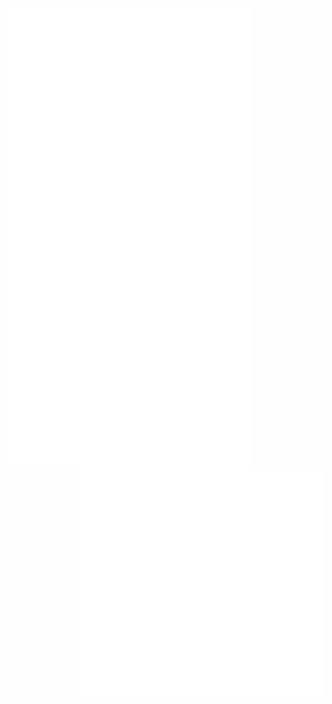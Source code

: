 [<img align="left" width="390" alt="🦑" src="./top.svg">](#)
[<img align="right" width="390" alt="🦑" src="./achievements.svg">](#)



